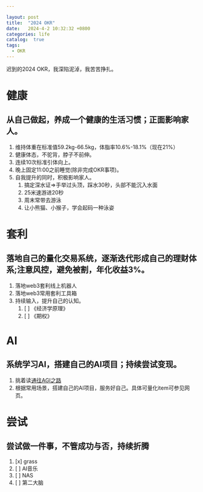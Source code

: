 ```yaml
---

layout: post
title:  "2024 OKR"
date:   2024-4-2 10:32:32 +0800
categories: life
catalog:  true
tags:
  - OKR
---
```


迟到的2024 OKR，我深陷泥淖，我苦苦挣扎。


# 健康 
## 从自己做起，养成一个健康的生活习惯；正面影响家人。
1. 维持体重在标准值59.2kg-66.5kg，体脂率10.6%-18.1%（现在21%）
2. 健康体态，不驼背，脖子不前伸。
3. 连续10次标准引体向上。
4. 晚上固定11:00之前睡觉(除非完成OKR事项)。
5. 自我提升的同时，积极影响家人。
	1. 搞定深水证=>手举过头顶，踩水30秒，头部不能沉入水面
	2. 25米速游进20秒
	3. 周末常带去游泳
	4. 让小熊猫、小猴子，学会起码一种泳姿

# 套利
## 落地自己的量化交易系统，逐渐迭代形成自己的理财体系;注意风控，避免被割，年化收益3%。
1. 落地web3套利线上机器人
2. 落地web3常用套利工具箱
3. 持续输入，提升自己的认知。
   1. [ ] 《经济学原理》
   2. [ ] 《期权》

# AI
## 系统学习AI，搭建自己的AI项目；持续尝试变现。
1. 挑着读[通往AGI之路](https://waytoagi.feishu.cn/wiki/QPe5w5g7UisbEkkow8XcDmOpn8e)
2. 根据常用场景，搭建自己的AI项目，服务好自己。具体可量化item可参见网页。

# 尝试
## 尝试做一件事，不管成功与否，持续折腾
1. [x] grass
2. [ ] AI音乐
3. [ ] NAS
4. [ ] 第二大脑
